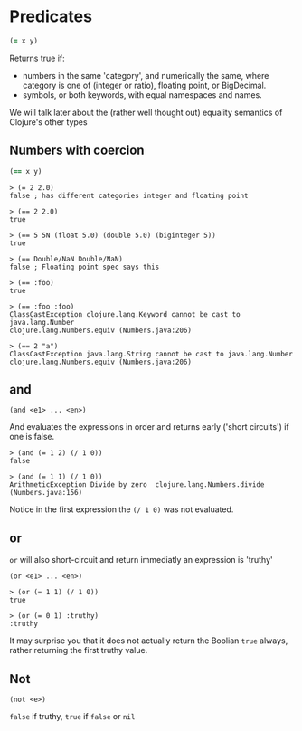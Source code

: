 # Predicates
```clojure
(= x y)
```

Returns true if:

* numbers in the same 'category', and numerically the same, where category is
one of (integer or ratio), floating point, or BigDecimal.
* symbols, or both keywords, with equal namespaces and names.

We will talk later about the (rather well thought out) equality semantics of
Clojure's other types

## Numbers with coercion
```clojure
(== x y)
```
    > (= 2 2.0)
    false ; has different categories integer and floating point

    > (== 2 2.0)
    true

    > (== 5 5N (float 5.0) (double 5.0) (biginteger 5))
    true

    > (== Double/NaN Double/NaN)
    false ; Floating point spec says this

    > (== :foo)
    true

    > (== :foo :foo)
    ClassCastException clojure.lang.Keyword cannot be cast to java.lang.Number
    clojure.lang.Numbers.equiv (Numbers.java:206)

    > (== 2 "a")
    ClassCastException java.lang.String cannot be cast to java.lang.Number
    clojure.lang.Numbers.equiv (Numbers.java:206)

## and
    (and <e1> ... <en>)

And evaluates the expressions in order and returns early ('short
circuits') if one is false.

    > (and (= 1 2) (/ 1 0))
    false

    > (and (= 1 1) (/ 1 0))
    ArithmeticException Divide by zero  clojure.lang.Numbers.divide (Numbers.java:156)

Notice in the first expression the `(/ 1 0)` was not evaluated.

## or
`or` will also short-circuit and return immediatly an expression is 'truthy'

    (or <e1> ... <en>)

    > (or (= 1 1) (/ 1 0))
    true

    > (or (= 0 1) :truthy)
    :truthy

It may surprise you that it does not actually return the Boolian `true` always,
rather returning the first truthy value.


## Not

    (not <e>)

`false` if <e> truthy, `true` if <e> `false` or `nil`

